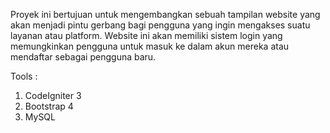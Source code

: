 Proyek ini bertujuan untuk mengembangkan sebuah tampilan website yang akan menjadi pintu gerbang bagi pengguna yang ingin mengakses suatu layanan atau platform. Website ini akan memiliki sistem login yang memungkinkan pengguna untuk masuk ke dalam akun mereka atau mendaftar sebagai pengguna baru.

Tools :
1. CodeIgniter 3
2. Bootstrap 4
3. MySQL
